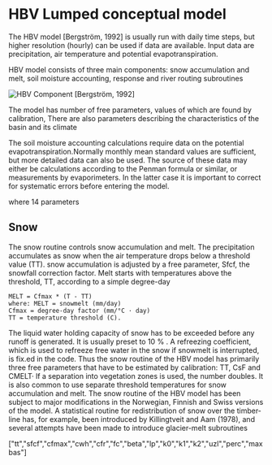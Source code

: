 # HBV Lumped conceptual model
The HBV model [Bergström, 1992] is usually run with daily time steps, but higher resolution (hourly) can be used if data are available. Input data are precipitation, air temperature and potential evapotranspiration.

HBV model consists of three main components:
snow accumulation and melt, soil moisture accounting, response and river routing subroutines

![HBV Component](../img/water_cycle.png)
[Bergström, 1992]

The model has number of free parameters, values of which are found by calibration, There are also parameters describing the characteristics of the basin and its climate

The soil moisture accounting calculations require data on the potential evapotranspiration.Normally monthly mean standard values are sufficient, but more detailed data can also
be used. The source of these data may either be calculations according to the Penman formula or similar, or measurements by evaporimeters. In the latter case it is important
to correct for systematic errors before entering the model.

where 14 parameters 

## Snow
The snow routine controls snow accumulation and melt. The precipitation accumulates as snow when the air temperature drops below a threshold value (TT). snow accumulation is adjusted by a free parameter, Sfcf, the snowfall correction factor.
Melt starts with temperatures above the threshold, TT, according to a simple degree-day
```
MELT = Cfmax * (T - TT)
where: MELT = snowmelt (mm/day)
Cfmax = degree-day factor (mm/°C · day)
TT = temperature threshold (C).
```
The liquid water holding capacity of snow has to be exceeded before any runoff is generated. It is usually preset to 10 % . A refreezing coefficient, which is used to refreeze free water in the snow if snowmelt is interrupted, is fix.ed in the code.
Thus the snow routine of the HBV model has primarily three free parameters that have to be estimated by calibration: TT, CsF and CMELT· lf a separation into vegetation zones is used, the number doubles. It is also common to use separate threshold temperatures
for snow accumulation and melt. 
The snow routine of the HBV model has been subject to major modifications in the Norwegian, Finnish and Swiss versions of the model. A statistical routine for redistribution of snow over the timber-line has, for example, been introduced by Killingtveit and Aam (1978), and several attempts have been made to introduce glacier-melt subroutines 

["tt","sfcf","cfmax","cwh","cfr","fc","beta","lp","k0","k1","k2","uzl","perc","maxbas"]
